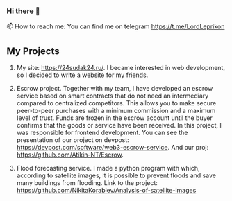 ### Hi there 👋
📫 How to reach me: You can find me on telegram https://t.me/LordLeprikon

## My Projects
 1. My site: https://24sudak24.ru/. I became interested in web development, so I decided to write a website for my friends.
 
 2. Escrow project. Together with my team, I have developed an escrow service based on smart contracts that do not need an intermediary compared to centralized competitors. This allows you to make secure peer-to-peer purchases with a minimum commission and a maximum level of trust. Funds are frozen in the escrow account until the buyer confirms that the goods or service have been received. In this project, I was responsible for frontend development. You can see the presentation of our project on devpost: https://devpost.com/software/web3-escrow-service. And our proj: https://github.com/Atikin-NT/Escrow.
 
 3. Flood forecasting service. I made a python program with which, according to satellite images, it is possible to prevent floods and save many buildings from flooding. Link to the project: https://github.com/NikitaKorablev/Analysis-of-satellite-images
<!--
**NikitaKorablev/NikitaKorablev** is a ✨ _special_ ✨ repository because its `README.md` (this file) appears on your GitHub profile.

Here are some ideas to get you started:

- 🔭 I’m currently working on ...
- 🌱 I’m currently learning ...
- 👯 I’m looking to collaborate on ...
- 🤔 I’m looking for help with ...
- 💬 Ask me about ...
- 📫 How to reach me: ...
- 😄 Pronouns: ...
- ⚡ Fun fact: ...
-->
